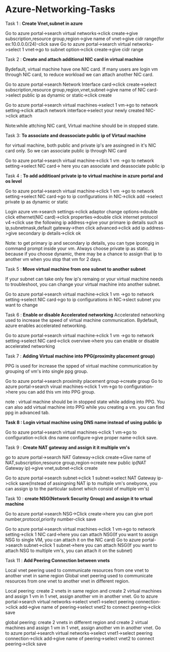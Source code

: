 # Azure-Networking-Tasks

Task 1 : **Create Vnet,subnet in azure**

Go to azure portal->search virtual networks->click create->give subscription,resource group,region->give name of vnet->give cidr range(for ex:10.0.0.0/24)-click save
Go to azure portal->search virtual networks->select 1 vnet->go to subnet option->click create->give cidr range

Task 2 : **Create and attach additional NIC card in virtual machine**

Bydefault, virtual machine have one NIC card. If many users are login vm through NIC card, to reduce workload we can attach another NIC card.

Go to azure portal->search Network Interface card->click create->select subscription,resource group,region,vnet,subnet->give name of NIC card->select public ip as dynamic or static->click create

Go to azure portal->search virtual machines->select 1 vm->go to network setting->click attach network interface->select your newly created NIC->click attach

Note:while attching NIC card, Virtual machine should be in stopped state.

Task 3: **To associate and deassociate public ip of Virtaul machine**

for virtual machine, both public and private ip's are assingned in it's NIC card only. So we can associate public ip through NIC card

Go to azure portal->search virtual machine->click 1 vm ->go to network setting->select NIC card-> here you can associate and deassociate public ip

Task 4 : **To add additioanl private ip to virtual machine in azure portal and os level** 

Go to azure portal->search virtual machine->click 1 vm ->go to network setting->select NIC card->go to ip configurations in NIC->click add ->select private ip as dynamic or static

Login azure vm->search settings->click adaptor change options->double click ethernet(NIC card)->click properties->double click internet protocol v4->click use the following ip address->give your primare ip details such as ip,subnetmask,default gateway->then click advanced->click add ip address->give secondary ip details->click ok

Note: to get primary ip and secondary ip details, you can type ipcongig in command prompt inside your vm.
      Always choose private ip as static. because if you choose dynamic, there may be a chance to assign that ip to another vm when you stop that vm for 2 days.

Task 5 : **Move virtual machine from one subnet to another subnet**

If your subnet can take only few ip's remaing or your virtual machine needs to troubleshoot, you can change your virtual machine into another subnet.

Go to azure portal->search virtual machine->click 1 vm ->go to network setting->select NIC card->go to ip configurations in NIC->slect subnet you want to change

Task 6 : **Enable or disable Accelerated networking**
Accelerated networking used to increase the speed of virtual machine communication. Bydefault, azure enables accelerated networking.

Go to azure portal->search virtual machine->click 1 vm ->go to network setting->select NIC card->click overviwe->here you can enable or disable accelerated networking

Task 7 : **Adding Virtual machine into PPG(proximity placement group)**

PPG is used for increase the spped of virtual machine communication by grouping of vm's into single ppg group.

Go to azure portal->search proximity placement group->create group
Go to azure portal->search virual machines->click 1 vm->go to configuration->here you can add this vm into PPG group.

note : virtual machine should be in stopped state while adding into PPG.
       You can also add virtual machine into PPG while you creating a vm. you can find ppg in advanced tab.

**Task 8 : Login virtual machine using DNS name instead of using public ip**

Go to azure portal->search virtual machines->click 1 vm->go to configuration->click dns name configure->give proper name->click save.

Task 9 : **Create NAT gateway and assign it it multiple vm's**

go to azure portal->search NAT Gateway->click create->Give name of NAT,subscription,resource group,region->create new public ip(NAT Gateway ip)->give vnet,subnet->click create

Go to azure portal->search subnet->click 1 subnet->select NAT Gateway ip->click save(Instead of assingning NAT ip to multiple vm's onebyone, you can assign ip to the particular subnet which consist of multiple vm's)

Task 10 : **create NSG(Network Security Group) and assign it to vrtual machine**

Go to azure portal->search NSG->Click create->here you can give port number,protocol,priority number-click save

Go to azure portal->search virtual machines->click 1 vm->go to network setting->click 1 NIC card->here you can attach NSG(If you want to assign NSG to single VM, you can attach it on the NIC card)
Go to azure portal->search subnet->click 1 subnet->here you can attach NSG(If you want to attach NSG to multiple vm's, you can attach it on the subnet)

Task 11 : **Add Peering Connection between vnets**

Local vnet peering used to communicate resources from one vnet to another vnet in same region
Global vnet peering used to communicate resources from one vnet to another vnet in different region.

Local peering:
create 2 vnets in same region and create 2 virtual machines and assign 1 vm in 1 vnet, assign another vm in another vnet.
Go to azure portal->search virtual networks->select vnet1->select peering connection->click add->give name of peering->select vnet2 to connect peering->click save

global peering:
create 2 vnets in different region and create 2 virtual machines and assign 1 vm in 1 vnet, assign another vm in another vnet.
Go to azure portal->search virtual networks->select vnet1->select peering connection->click add->give name of peering->select vnet2 to connect peering->click save
